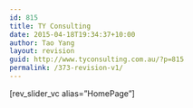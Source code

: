 ```yaml
---
id: 815
title: TY Consulting
date: 2015-04-18T19:34:37+10:00
author: Tao Yang
layout: revision
guid: http://www.tyconsulting.com.au/?p=815
permalink: /373-revision-v1/
---
```

<div class="full-width-row" >
  <div class="container">
    <div class="wpb_row row" >
      <div class="vc_col-sm-12 wpb_column vc_column_container">
        <div class="wpb_wrapper">
          [rev_slider_vc alias=&#8221;HomePage&#8221;]
        </div>
      </div>
    </div>
  </div>
</div>